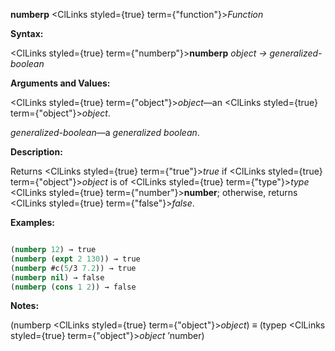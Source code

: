 **numberp** <ClLinks styled={true} term={"function"}><i>Function</i></ClLinks> 



**Syntax:** 



<ClLinks styled={true} term={"numberp"}><b>numberp</b></ClLinks> *object → generalized-boolean* 



**Arguments and Values:** 



<ClLinks styled={true} term={"object"}><i>object</i></ClLinks>—an <ClLinks styled={true} term={"object"}><i>object</i></ClLinks>. 



*generalized-boolean*—a *generalized boolean*. 



**Description:** 



Returns <ClLinks styled={true} term={"true"}><i>true</i></ClLinks> if <ClLinks styled={true} term={"object"}><i>object</i></ClLinks> is of <ClLinks styled={true} term={"type"}><i>type</i></ClLinks> <ClLinks styled={true} term={"number"}><b>number</b></ClLinks>; otherwise, returns <ClLinks styled={true} term={"false"}><i>false</i></ClLinks>. 







 



 



**Examples:**
```lisp

(numberp 12) → true 
(numberp (expt 2 130)) → true 
(numberp #c(5/3 7.2)) → true 
(numberp nil) → false 
(numberp (cons 1 2)) → false 

```
**Notes:** 



(numberp <ClLinks styled={true} term={"object"}><i>object</i></ClLinks>) *≡* (typep <ClLinks styled={true} term={"object"}><i>object</i></ClLinks> ’number) 



